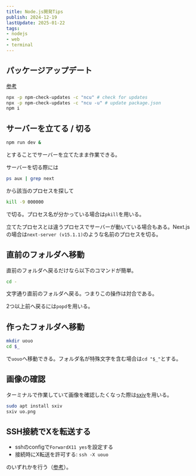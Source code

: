 ```yaml
---
title: Node.js開発Tips
publish: 2024-12-19
lastUpdate: 2025-01-22
tags:
- nodejs
- web
- terminal
---
```


## パッケージアップデート

[参考](https://qiita.com/sugurutakahashi12345/items/df736ddaf65c244e1b4f)

```sh
npx -p npm-check-updates -c "ncu" # check for updates
npx -p npm-check-updates -c "ncu -u" # update package.json
npm i
```

## サーバーを立てる / 切る

```sh
npm run dev &
```
とすることでサーバーを立てたまま作業できる。

サーバーを切る際には
```sh
ps aux | grep next
```
から該当のプロセスを探して
```sh
kill -9 000000
```
で切る。プロセス名が分かっている場合は`pkill`を用いる。

立てたプロセスとは違うプロセスでサーバーが動いている場合もある。Next.jsの場合は`next-server (v15.1.1)`のような名前のプロセスを切る。


## 直前のフォルダへ移動

直前のフォルダへ戻るだけなら以下のコマンドが簡単。
```sh
cd -
```
文字通り直前のフォルダへ戻る。つまりこの操作は対合である。

2つ以上前へ戻るには`popd`を用いる。


## 作ったフォルダへ移動

```sh
mkdir uouo
cd $_
```
で`uouo`へ移動できる。フォルダ名が特殊文字を含む場合は`cd "$_"`とする。

## 画像の確認

ターミナルで作業していて画像を確認したくなった際は[sxiv](https://manpages.ubuntu.com/manpages/xenial/man1/sxiv.1.html)を用いる。
```sh
sudo apt install sxiv
sxiv uo.png
```

## SSH接続でXを転送する

- sshのconfigで`ForwardX11 yes`を設定する
- 接続時にX転送を許可する: `ssh -X uouo`

のいずれかを行う（[参考](https://kazuhira-r.hatenablog.com/entry/2021/01/14/234921)）。
